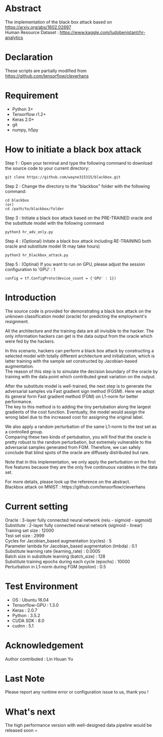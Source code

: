 # Abstract
The implementation of the black box attack based on https://arxiv.org/abs/1602.02697 <br/>
Human Resource Dataset : https://www.kaggle.com/ludobenistant/hr-analytics

# Declaration
These scripts are partially modified from https://github.com/tensorflow/cleverhans

# Requirement
- Python 3+
- Tensorflow r1.2+
- Keras 2.0+
- git
- numpy, h5py


# How to initiate a black box attack 
Step 1 : Open your terminal and type the following command to download the source code to your current directory:<br/>
```
git clone https://github.com/wayne315315/blackbox.git
```


Step 2 : Change the directory to the "blackbox" folder with the following command:<br/>
```
cd blackbox
(or) 
cd /path/to/blackbox/folder
```
Step 3 : Initiate a black box attack based on the PRE-TRAINED oracle and the substitute model with the following command<br/>
```
python3 hr_adv_only.py
```
Step 4 : (Optional) Initate a black box attack including RE-TRAINING both oracle and substitute model (It may take hours)<br/>
```
python3 hr_blackbox_attack.py
```
Step 5 : (Optinal) If you want to run on GPU, please adjust the session configuration to 'GPU' : 1
```
config = tf.ConfigProto(device_count = {'GPU' : 1})
```
# Introduction
<p>The source code is provided for demonstrating a black box attack on the unknown classification model (oracle) 
for predicting the employment's resignment. </p>
<p>All the architecture and the training data are all invisible to the hacker. 
The only information hackers can get is the data output from the oracle which were fed by the hackers. </p>
<p>In this scenario, hackers can perform a black box attack by constructing a selected model with totally different architecture
and initialization, which is latter training with the sample set constructed by Jacobian-based augmentation. <br/>
The reason of this step is to simulate the decision boundary of the oracle by training with the data point 
which contributed great variation on the output. </p>
<p>After the substitute model is well-trained, the next step is to generate the adversarial samples via 
Fast gradient sign method (FGSM).
Here we adopt its general form Fast gradient method (FGM) on L1-norm for better performance. </br>
The key to this method is to adding the tiny pertubation along the largest gradients of the cost function.
Eventually, the model would assign the wrong label due to the increased cost for assigning the original label.</p>
<p>We also apply a random perturbation of the same L1-norm to the test set as a controlled group.<br/>
Comparing these two kinds of pertubation, you will find that the oracle is pretty robust to the random perturbation,
but extremely vulnerable to the adversarial samples generated from FGM. Therefore, we can safely conclude that 
blind spots of the oracle are diffusely distributed but rare.</p>

<p>Note that in this implementation, we only apply the perturbation on the first five features 
because they are the only five continuous variables in the data set.</p>

<p>For more details, please look up the reference on the abstract.</br>
Blackbox attack on MNIST : https://github.com/tensorflow/cleverhans</p>

# Current setting 
Oracle : 3-layer fully connected neural network (relu - sigmoid - sigmoid) </br>
Substitute : 2-layer fully connected neural network (sigmoid - linear) </br>
Training set size : 12000 </br>
Test set size : 2999 </br>
Cycles for Jacobian_based augmentation (cycles) : 5 </br>
Parameter lambda for Jacobian_based augmentation (lmbda) : 0.1 </br>
Substitute learning rate (learning_rate) : 0.0005 </br>
Batch size in substitute learning (batch_size) : 128 </br>
Substitute training epochs during each cycle (epochs) : 10000 </br>
Perturbation in L1-norm during FGM (epsilon) : 0.5 </br>

# Test Environment
- OS : Ubuntu 16.04
- Tensorflow-GPU : 1.3.0
- Keras : 2.0.7 
- Python : 3.5.2
- CUDA SDK : 8.0
- cudnn : 5.1

# Acknowledgement
Author contributed : Lin Hsuan Yu

# Last Note
Please report any runtime error or configuration issue to us, thank you !

# What's next
The high performance version with well-designed data pipeline would be released soon ~
